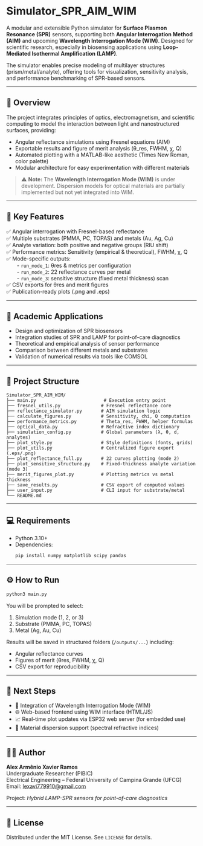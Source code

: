 # Simulator_SPR_AIM_WIM

A modular and extensible Python simulator for **Surface Plasmon Resonance (SPR)** sensors, supporting both **Angular Interrogation Method (AIM)** and upcoming **Wavelength Interrogation Mode (WIM)**. Designed for scientific research, especially in biosensing applications using **Loop-Mediated Isothermal Amplification (LAMP)**.

The simulator enables precise modeling of multilayer structures (prism/metal/analyte), offering tools for visualization, sensitivity analysis, and performance benchmarking of SPR-based sensors.

---

## 📌 Overview

The project integrates principles of optics, electromagnetism, and scientific computing to model the interaction between light and nanostructured surfaces, providing:

- Angular reflectance simulations using Fresnel equations (AIM)
- Exportable results and figure of merit analysis (θ_res, FWHM, χ, Q)
- Automated plotting with a MATLAB-like aesthetic (Times New Roman, color palette)
- Modular architecture for easy experimentation with different materials

> ⚠️ **Note:** The **Wavelength Interrogation Mode (WIM)** is under development. Dispersion models for optical materials are partially implemented but not yet integrated into WIM.

---

## 🎯 Key Features

✅ Angular interrogation with Fresnel-based reflectance  
✅ Multiple substrates (PMMA, PC, TOPAS) and metals (Au, Ag, Cu)  
✅ Analyte variation: both positive and negative groups (RIU shift)  
✅ Performance metrics: Sensitivity (empirical & theoretical), FWHM, χ, Q  
✅ Mode-specific outputs:  
  - `run_mode_1`: θres & metrics per configuration  
  - `run_mode_2`: 22 reflectance curves per metal  
  - `run_mode_3`: sensitive structure (fixed metal thickness) scan  
✅ CSV exports for θres and merit figures  
✅ Publication-ready plots (.png and .eps)

---

## 🧪 Academic Applications

- Design and optimization of SPR biosensors
- Integration studies of SPR and LAMP for point-of-care diagnostics
- Theoretical and empirical analysis of sensor performance
- Comparison between different metals and substrates
- Validation of numerical results via tools like COMSOL

---

## 📁 Project Structure

```
Simulator_SPR_AIM_WIM/
├── main.py                         # Execution entry point
├── fresnel_utils.py               # Fresnel reflectance core
├── reflectance_simulator.py       # AIM simulation logic
├── calculate_figures.py           # Sensitivity, chi, Q computation
├── performance_metrics.py         # Theta_res, FWHM, helper formulas
├── optical_data.py                # Refractive index dictionary
├── simulation_config.py           # Global parameters (λ, θ, d, analytes)
├── plot_style.py                  # Style definitions (fonts, grids)
├── plot_utils.py                  # Centralized figure export (.eps/.png)
├── plot_reflectance_full.py       # 22 curves plotting (mode 2)
├── plot_sensitive_structure.py    # Fixed-thickness analyte variation (mode 3)
├── merit_figures_plot.py          # Plotting metrics vs metal thickness
├── save_results.py                # CSV export of computed values
├── user_input.py                  # CLI input for substrate/metal
└── README.md
```

---

## 💻 Requirements

- Python 3.10+
- Dependencies:
  ```bash
  pip install numpy matplotlib scipy pandas
  ```

---

## ⚙️ How to Run

```bash
python3 main.py
```

You will be prompted to select:

1. Simulation mode (1, 2, or 3)
2. Substrate (PMMA, PC, TOPAS)
3. Metal (Ag, Au, Cu)

Results will be saved in structured folders (`/outputs/...`) including:
- Angular reflectance curves
- Figures of merit (θres, FWHM, χ, Q)
- CSV export for reproducibility

---

## 🔭 Next Steps

- 🔄 Integration of Wavelength Interrogation Mode (WIM)
- 🌐 Web-based frontend using WIM interface (HTML/JS)
- 📈 Real-time plot updates via ESP32 web server (for embedded use)
- 🧠 Material dispersion support (spectral refractive indices)

---

## 👨‍🔬 Author

**Alex Armênio Xavier Ramos**  
Undergraduate Researcher (PIBIC)  
Electrical Engineering – Federal University of Campina Grande (UFCG)  
Email: [lexavi779910@gmail.com](mailto:lexavi779910@gmail.com)

Project: *Hybrid LAMP-SPR sensors for point-of-care diagnostics*

---

## 📄 License

Distributed under the MIT License. See `LICENSE` for details.
